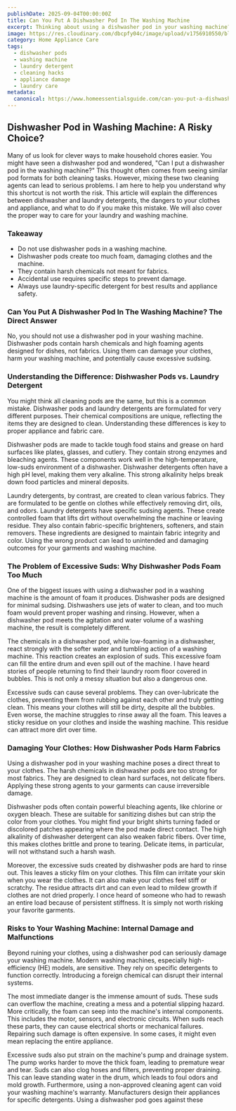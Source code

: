 ```yaml
---
publishDate: 2025-09-04T00:00:00Z
title: Can You Put A Dishwasher Pod In The Washing Machine
excerpt: Thinking about using a dishwasher pod in your washing machine? This article explains why it is not a good idea for your clothes or appliance.
image: https://res.cloudinary.com/dbcpfy04c/image/upload/v1756910550/blog_image_1756910550_im0198.webp
category: Home Appliance Care
tags:
  - dishwasher pods
  - washing machine
  - laundry detergent
  - cleaning hacks
  - appliance damage
  - laundry care
metadata:
  canonical: https://www.homeessentialsguide.com/can-you-put-a-dishwasher-pod-in-the-washing-machine
---
```


## Dishwasher Pod in Washing Machine: A Risky Choice?

Many of us look for clever ways to make household chores easier. You might have seen a dishwasher pod and wondered, "Can I put a dishwasher pod in the washing machine?" This thought often comes from seeing similar pod formats for both cleaning tasks. However, mixing these two cleaning agents can lead to serious problems. I am here to help you understand why this shortcut is not worth the risk. This article will explain the differences between dishwasher and laundry detergents, the dangers to your clothes and appliance, and what to do if you make this mistake. We will also cover the proper way to care for your laundry and washing machine.

### Takeaway

*   Do not use dishwasher pods in a washing machine.
*   Dishwasher pods create too much foam, damaging clothes and the machine.
*   They contain harsh chemicals not meant for fabrics.
*   Accidental use requires specific steps to prevent damage.
*   Always use laundry-specific detergent for best results and appliance safety.

### Can You Put A Dishwasher Pod In The Washing Machine? The Direct Answer

No, you should not use a dishwasher pod in your washing machine. Dishwasher pods contain harsh chemicals and high foaming agents designed for dishes, not fabrics. Using them can damage your clothes, harm your washing machine, and potentially cause excessive sudsing.

### Understanding the Difference: Dishwasher Pods vs. Laundry Detergent

You might think all cleaning pods are the same, but this is a common mistake. Dishwasher pods and laundry detergents are formulated for very different purposes. Their chemical compositions are unique, reflecting the items they are designed to clean. Understanding these differences is key to proper appliance and fabric care.

Dishwasher pods are made to tackle tough food stains and grease on hard surfaces like plates, glasses, and cutlery. They contain strong enzymes and bleaching agents. These components work well in the high-temperature, low-suds environment of a dishwasher. Dishwasher detergents often have a high pH level, making them very alkaline. This strong alkalinity helps break down food particles and mineral deposits.

Laundry detergents, by contrast, are created to clean various fabrics. They are formulated to be gentle on clothes while effectively removing dirt, oils, and odors. Laundry detergents have specific sudsing agents. These create controlled foam that lifts dirt without overwhelming the machine or leaving residue. They also contain fabric-specific brighteners, softeners, and stain removers. These ingredients are designed to maintain fabric integrity and color. Using the wrong product can lead to unintended and damaging outcomes for your garments and washing machine.

### The Problem of Excessive Suds: Why Dishwasher Pods Foam Too Much

One of the biggest issues with using a dishwasher pod in a washing machine is the amount of foam it produces. Dishwasher pods are designed for minimal sudsing. Dishwashers use jets of water to clean, and too much foam would prevent proper washing and rinsing. However, when a dishwasher pod meets the agitation and water volume of a washing machine, the result is completely different.

The chemicals in a dishwasher pod, while low-foaming in a dishwasher, react strongly with the softer water and tumbling action of a washing machine. This reaction creates an explosion of suds. This excessive foam can fill the entire drum and even spill out of the machine. I have heard stories of people returning to find their laundry room floor covered in bubbles. This is not only a messy situation but also a dangerous one.

Excessive suds can cause several problems. They can over-lubricate the clothes, preventing them from rubbing against each other and truly getting clean. This means your clothes will still be dirty, despite all the bubbles. Even worse, the machine struggles to rinse away all the foam. This leaves a sticky residue on your clothes and inside the washing machine. This residue can attract more dirt over time.

### Damaging Your Clothes: How Dishwasher Pods Harm Fabrics

Using a dishwasher pod in your washing machine poses a direct threat to your clothes. The harsh chemicals in dishwasher pods are too strong for most fabrics. They are designed to clean hard surfaces, not delicate fibers. Applying these strong agents to your garments can cause irreversible damage.

Dishwasher pods often contain powerful bleaching agents, like chlorine or oxygen bleach. These are suitable for sanitizing dishes but can strip the color from your clothes. You might find your bright shirts turning faded or discolored patches appearing where the pod made direct contact. The high alkalinity of dishwasher detergent can also weaken fabric fibers. Over time, this makes clothes brittle and prone to tearing. Delicate items, in particular, will not withstand such a harsh wash.

Moreover, the excessive suds created by dishwasher pods are hard to rinse out. This leaves a sticky film on your clothes. This film can irritate your skin when you wear the clothes. It can also make your clothes feel stiff or scratchy. The residue attracts dirt and can even lead to mildew growth if clothes are not dried properly. I once heard of someone who had to rewash an entire load because of persistent stiffness. It is simply not worth risking your favorite garments.

### Risks to Your Washing Machine: Internal Damage and Malfunctions

Beyond ruining your clothes, using a dishwasher pod can seriously damage your washing machine. Modern washing machines, especially high-efficiency (HE) models, are sensitive. They rely on specific detergents to function correctly. Introducing a foreign chemical can disrupt their internal systems.

The most immediate danger is the immense amount of suds. These suds can overflow the machine, creating a mess and a potential slipping hazard. More critically, the foam can seep into the machine's internal components. This includes the motor, sensors, and electronic circuits. When suds reach these parts, they can cause electrical shorts or mechanical failures. Repairing such damage is often expensive. In some cases, it might even mean replacing the entire appliance.

Excessive suds also put strain on the machine's pump and drainage system. The pump works harder to move the thick foam, leading to premature wear and tear. Suds can also clog hoses and filters, preventing proper draining. This can leave standing water in the drum, which leads to foul odors and mold growth. Furthermore, using a non-approved cleaning agent can void your washing machine's warranty. Manufacturers design their appliances for specific detergents. Using a dishwasher pod goes against these